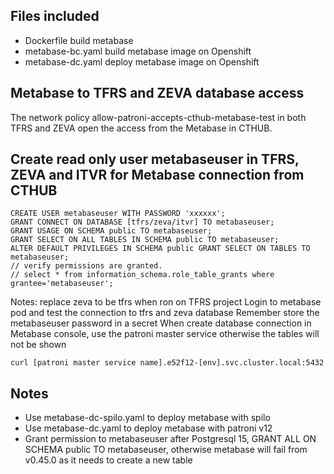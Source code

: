 ## Files included
* Dockerfile build metabase 
* metabase-bc.yaml build metabase image on Openshift
* metabase-dc.yaml deploy metabase image on Openshift

## Metabase to TFRS and ZEVA database access
The network policy allow-patroni-accepts-cthub-metabase-test in both TFRS and ZEVA open the access from the Metabase in CTHUB.

## Create read only user metabaseuser in TFRS, ZEVA and ITVR for Metabase connection from CTHUB
```//login zeva database as postgres user, psql zeva
CREATE USER metabaseuser WITH PASSWORD 'xxxxxx';
GRANT CONNECT ON DATABASE [tfrs/zeva/itvr] TO metabaseuser;
GRANT USAGE ON SCHEMA public TO metabaseuser;
GRANT SELECT ON ALL TABLES IN SCHEMA public TO metabaseuser;
ALTER DEFAULT PRIVILEGES IN SCHEMA public GRANT SELECT ON TABLES TO metabaseuser;
// verify permissions are granted.  
// select * from information_schema.role_table_grants where grantee='metabaseuser';
```
Notes: replace zeva to be tfrs when ron on TFRS project
Login to metabase pod and test the connection to tfrs and zeva database
Remember store the metabaseuser password in a secret
When create database connection in Metabase console, use the patroni master service otherwise the tables will not be shown
```
curl [patroni master service name].e52f12-[env].svc.cluster.local:5432
```

## Notes
* Use metabase-dc-spilo.yaml to deploy metabase with spilo
* Use metabase-dc.yaml to deploy metabase with patroni v12
* Grant permission to metabaseuser after Postgresql 15, GRANT ALL ON SCHEMA public TO metabaseuser, otherwise metabase will fail from v0.45.0 as it needs to create a new table